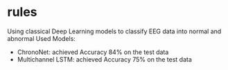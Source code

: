 # rules
Using classical Deep Learning models to classify EEG data into normal and abnormal
Used Models:
- ChronoNet: achieved Accuracy 84% on the test data
- Multichannel LSTM: achieved Accuracy 75% on the test data 
